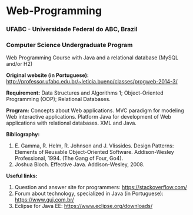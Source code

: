 # Web-Programming

### UFABC - Universidade Federal do ABC, Brazil
### Computer Science Undergraduate Program

Web Programming Course with Java and a relational database (MySQL and/or H2)

**Original website (in Portuguese):** http://professor.ufabc.edu.br/~leticia.bueno/classes/progweb-2014-3/

**Requirement:** Data Structures and Algorithms 1; Object-Oriented Programming (OOP); Relational Databases.

**Program:**
Concepts about Web applications. MVC paradigm for modeling Web interactive applications. Platform Java for development of Web applications with relational databases. XML and Java.

**Bibliography:**
1. E. Gamma, R. Helm, R. Johnson and J. Vlissides. Design Patterns: Elements of Reusable Object-Oriented Software. Addison-Wesley Professional, 1994. (The Gang of Four, Go4).
2. Joshua Bloch. Effective Java. Addison-Wesley, 2008.

**Useful links:**
1. Question and answer site for programmers: https://stackoverflow.com/
2. Forum about technology, specialized in Java (in Portuguese): https://www.guj.com.br/
3. Eclipse for Java EE: https://www.eclipse.org/downloads/
